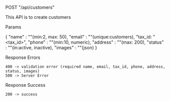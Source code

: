 POST "/api/customers"

This API is to create customers

Params

{
"name" : "<name>"(min:2, max: 50),
"email" : "<email>"(unique:customers),
"tax_id: "<tax_id>",
"phone" : "<phone>"(min:10, numeric),
"address" : "<string>"(max: 200),
"status" : "<status>"(in:active, inactive),
"images" : "<images>"(json)
}

Response Errors

    400 -> validation error (required name, email, tax_id, phone, address, status, images)
    500 -> Server Error

Response Success

    200 -> success
